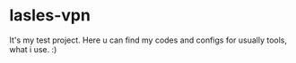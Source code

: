 # lasles-vpn
It's my test project. Here u can find my codes and configs for usually tools, what i use. :) 
